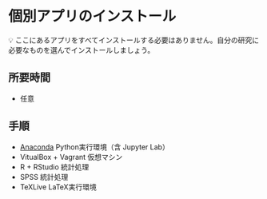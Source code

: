 # 個別アプリのインストール

:bulb: ここにあるアプリをすべてインストールする必要はありません。自分の研究に必要なものを選んでインストールしましょう。

## 所要時間

- 任意

## 手順

- [Anaconda](pc-anaconda.md) Python実行環境（含 Jupyter Lab）
- VitualBox + Vagrant 仮想マシン
- R + RStudio 統計処理
- SPSS 統計処理
- TeXLive LaTeX実行環境
